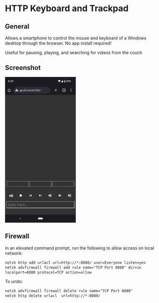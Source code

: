 # HTTP Keyboard and Trackpad

## General
Allows a smartphone to control the mouse and keyboard of a Windows desktop through the browser. No app install required!

Useful for pausing, playing, and searching for videos from the couch


## Screenshot
![Image](.github/android.jpg)


## Firewall 

In an elevated command prompt, run the following to allow access on local network:
```
netsh http add urlacl url=http://*:8080/ user=Everyone listen=yes
netsh advfirewall firewall add rule name="TCP Port 8080" dir=in localport=8080 protocol=TCP action=allow
```
To undo:
```
netsh advfirewall firewall delete rule name="TCP Port 8080"
netsh http delete urlacl  url=http://*:8080/
```
